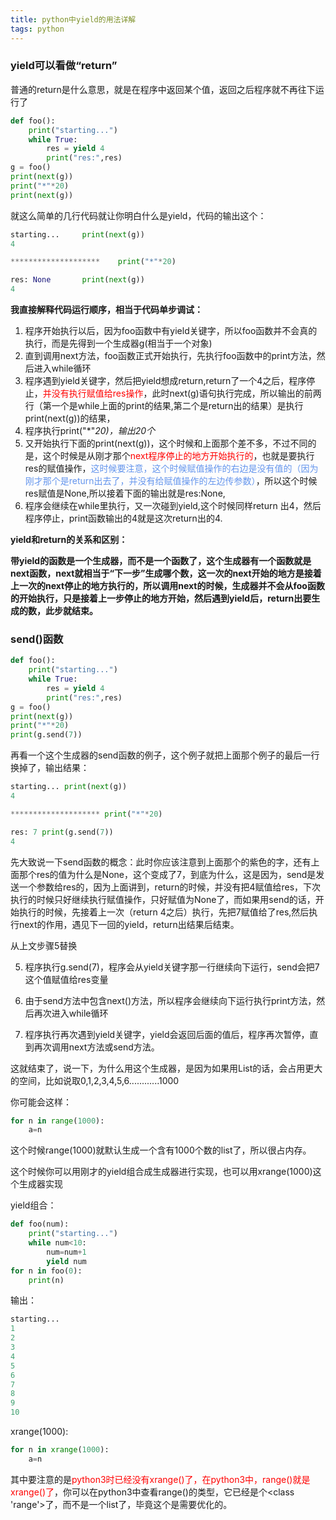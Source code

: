 ```yaml
---
title: python中yield的用法详解
tags: python
---
```


### yield可以看做“return”

普通的return是什么意思，就是在程序中返回某个值，返回之后程序就不再往下运行了

```python
def foo():
    print("starting...")
    while True:
        res = yield 4
        print("res:",res)
g = foo()
print(next(g))
print("*"*20)
print(next(g))
```

就这么简单的几行代码就让你明白什么是yield，代码的输出这个：

```python
starting...		print(next(g))
4			

********************	print("*"*20)

res: None		print(next(g))
4
```

**我直接解释代码运行顺序，相当于代码单步调试：**

1. 程序开始执行以后，因为foo函数中有yield关键字，所以foo函数并不会真的执行，而是先得到一个生成器g(相当于一个对象)
2. 直到调用next方法，foo函数正式开始执行，先执行foo函数中的print方法，然后进入while循环
3. 程序遇到yield关键字，然后把yield想成return,return了一个4之后，程序停止，<font color="red">并没有执行赋值给res操作</font>，此时next(g)语句执行完成，所以输出的前两行（第一个是while上面的print的结果,第二个是return出的结果）是执行print(next(g))的结果，
4. 程序执行print("*"*20)，输出20个*
5. 又开始执行下面的print(next(g))，这个时候和上面那个差不多，不过不同的是，这个时候是从刚才那个<font color='red'>next程序停止的地方开始执行的</font>，也就是要执行res的赋值操作，<font color='cornflowerblue'>这时候要注意，这个时候赋值操作的右边是没有值的（因为刚才那个是return出去了，并没有给赋值操作的左边传参数）</font>，所以这个时候res赋值是None,所以接着下面的输出就是res:None,
6. 程序会继续在while里执行，又一次碰到yield,这个时候同样return 出4，然后程序停止，print函数输出的4就是这次return出的4.

**yield和return的关系和区别：**

**带yield的函数是一个生成器，而不是一个函数了，这个生成器有一个函数就是next函数，next就相当于“下一步”生成哪个数，这一次的next开始的地方是接着上一次的next停止的地方执行的，所以调用next的时候，生成器并不会从foo函数的开始执行，只是接着上一步停止的地方开始，然后遇到yield后，return出要生成的数，此步就结束。**

### send()函数

```python
def foo():
    print("starting...")
    while True:
        res = yield 4
        print("res:",res)
g = foo()
print(next(g))
print("*"*20)
print(g.send(7))
```

再看一个这个生成器的send函数的例子，这个例子就把上面那个例子的最后一行换掉了，输出结果：

```python
starting... print(next(g))
4

******************** print("*"*20)

res: 7 print(g.send(7))
4
```

先大致说一下send函数的概念：此时你应该注意到上面那个的紫色的字，还有上面那个res的值为什么是None，这个变成了7，到底为什么，这是因为，send是发送一个参数给res的，因为上面讲到，return的时候，并没有把4赋值给res，下次执行的时候只好继续执行赋值操作，只好赋值为None了，而如果用send的话，开始执行的时候，先接着上一次（return 4之后）执行，先把7赋值给了res,然后执行next的作用，遇见下一回的yield，return出结果后结束。

从上文步骤5替换

5. 程序执行g.send(7)，程序会从yield关键字那一行继续向下运行，send会把7这个值赋值给res变量

6. 由于send方法中包含next()方法，所以程序会继续向下运行执行print方法，然后再次进入while循环

7. 程序执行再次遇到yield关键字，yield会返回后面的值后，程序再次暂停，直到再次调用next方法或send方法。



这就结束了，说一下，为什么用这个生成器，是因为如果用List的话，会占用更大的空间，比如说取0,1,2,3,4,5,6............1000

你可能会这样：

```python
for n in range(1000):
    a=n
```

这个时候range(1000)就默认生成一个含有1000个数的list了，所以很占内存。

这个时候你可以用刚才的yield组合成生成器进行实现，也可以用xrange(1000)这个生成器实现

yield组合：

```python
def foo(num):
    print("starting...")
    while num<10:
        num=num+1
        yield num
for n in foo(0):
    print(n)
```

输出：

```python
starting...
1
2
3
4
5
6
7
8
9
10
```

 xrange(1000):

```python
for n in xrange(1000):
    a=n
```

其中要注意的是<font color='red'>python3时已经没有xrange()了，在python3中，range()就是xrange()了</font>，你可以在python3中查看range()的类型，它已经是个<class 'range'>了，而不是一个list了，毕竟这个是需要优化的。 